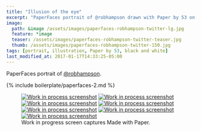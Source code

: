 ```yaml
---
title: "Illusion of the eye"
excerpt: "PaperFaces portrait of @robhampson drawn with Paper by 53 on an iPad."
image: 
  path: &image /assets/images/paperfaces-robhampson-twitter-lg.jpg 
  feature: *image
  teaser: /assets/images/paperfaces-robhampson-twitter-teaser.jpg
  thumb: /assets/images/paperfaces-robhampson-twitter-150.jpg
tags: [portrait, illustration, Paper by 53, black and white]
last_modified_at: 2017-01-17T14:33:25-05:00
---
```


PaperFaces portrait of [@robhampson](http://twitter.com/robhampson).

{% include boilerplate/paperfaces-2.md %}

<figure class="third">
  <a href="{{ site.url }}/assets/images/paperfaces-robhampson-process-1-lg.jpg"><img src="{{ site.url }}/assets/images/paperfaces-robhampson-process-1-600.jpg" alt="Work in process screenshot"></a>
  <a href="{{ site.url }}/assets/images/paperfaces-robhampson-process-2-lg.jpg"><img src="{{ site.url }}/assets/images/paperfaces-robhampson-process-2-600.jpg" alt="Work in process screenshot"></a>
  <a href="{{ site.url }}/assets/images/paperfaces-robhampson-process-3-lg.jpg"><img src="{{ site.url }}/assets/images/paperfaces-robhampson-process-3-600.jpg" alt="Work in process screenshot"></a>
  <a href="{{ site.url }}/assets/images/paperfaces-robhampson-process-4-lg.jpg"><img src="{{ site.url }}/assets/images/paperfaces-robhampson-process-4-600.jpg" alt="Work in process screenshot"></a>
  <a href="{{ site.url }}/assets/images/paperfaces-robhampson-process-5-lg.jpg"><img src="{{ site.url }}/assets/images/paperfaces-robhampson-process-5-600.jpg" alt="Work in process screenshot"></a>
  <a href="{{ site.url }}/assets/images/paperfaces-robhampson-process-5-lg.jpg"><img src="{{ site.url }}/assets/images/paperfaces-robhampson-process-5-600.jpg" alt="Work in process screenshot"></a>
  <a href="{{ site.url }}/assets/images/paperfaces-robhampson-process-6-lg.jpg"><img src="{{ site.url }}/assets/images/paperfaces-robhampson-process-6-600.jpg" alt="Work in process screenshot"></a>
  <figcaption>Work in progress screen captures Made with Paper.</figcaption>
</figure>
